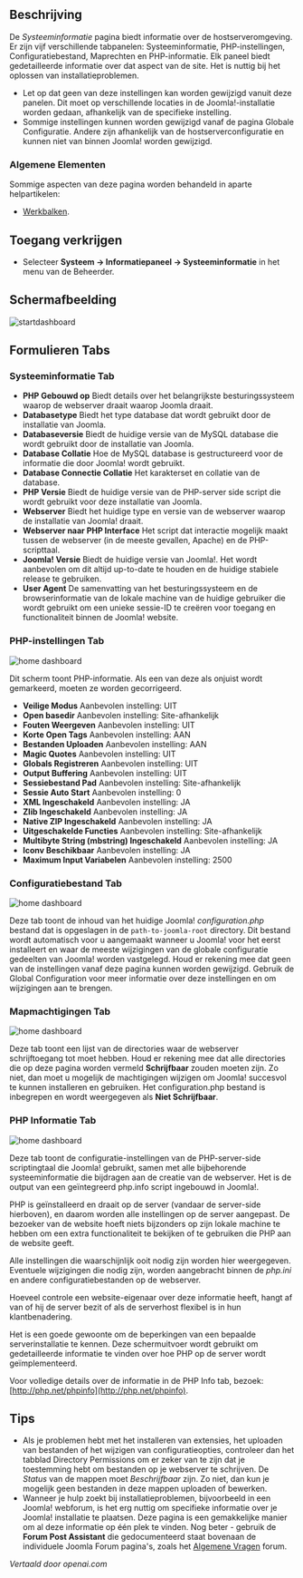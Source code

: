 <!-- Filename: Help4.x:Site_System_Information  / Display title: Systeeminformatie -->

## Beschrijving

De *Systeeminformatie* pagina biedt informatie over de hostserveromgeving. Er zijn vijf verschillende tabpanelen: Systeeminformatie, PHP-instellingen, Configuratiebestand, Maprechten en PHP-informatie. Elk paneel biedt gedetailleerde informatie over dat aspect van de site. Het is nuttig bij het oplossen van installatieproblemen.

- Let op dat geen van deze instellingen kan worden gewijzigd vanuit deze panelen. Dit moet op verschillende locaties in de Joomla!-installatie worden gedaan, afhankelijk van de specifieke instelling.
- Sommige instellingen kunnen worden gewijzigd vanaf de pagina Globale Configuratie. Andere zijn afhankelijk van de hostserverconfiguratie en kunnen niet van binnen Joomla! worden gewijzigd.

### Algemene Elementen

Sommige aspecten van deze pagina worden behandeld in aparte helpartikelen:

* [Werkbalken](jdocmanual?article=help/common-elements/toolbars).

## Toegang verkrijgen

- Selecteer **Systeem → Informatiepaneel → Systeeminformatie**
  in het menu van de Beheerder.

## Schermafbeelding

![startdashboard](../../../nl/images/site/system-information-tab.png)

## Formulieren Tabs

### Systeeminformatie Tab

- **PHP Gebouwd op** Biedt details over het belangrijkste besturingssysteem waarop de webserver draait waarop Joomla draait.
- **Databasetype** Biedt het type database dat wordt gebruikt door de installatie van Joomla.
- **Databaseversie** Biedt de huidige versie van de MySQL database die wordt gebruikt door de installatie van Joomla.
- **Database Collatie** Hoe de MySQL database is gestructureerd voor de informatie die door Joomla! wordt gebruikt.
- **Database Connectie Collatie** Het karakterset en collatie van de database.
- **PHP Versie** Biedt de huidige versie van de PHP-server side script die wordt gebruikt voor deze installatie van Joomla.
- **Webserver** Biedt het huidige type en versie van de webserver waarop de installatie van Joomla! draait.
- **Webserver naar PHP Interface** Het script dat interactie mogelijk maakt tussen de webserver (in de meeste gevallen, Apache) en de PHP-scripttaal.
- **Joomla! Versie** Biedt de huidige versie van Joomla!. Het wordt aanbevolen om dit altijd up-to-date te houden en de huidige stabiele release te gebruiken.
- **User Agent** De samenvatting van het besturingssysteem en de browserinformatie van de lokale machine van de huidige gebruiker die wordt gebruikt om een unieke sessie-ID te creëren voor toegang en functionaliteit binnen de Joomla! website.

### PHP-instellingen Tab

![home dashboard](../../../nl/images/site/php-settings-tab.png)

Dit scherm toont PHP-informatie. Als een van deze als onjuist wordt gemarkeerd, moeten ze worden gecorrigeerd.

- **Veilige Modus** Aanbevolen instelling: UIT
- **Open basedir** Aanbevolen instelling: Site-afhankelijk
- **Fouten Weergeven** Aanbevolen instelling: UIT
- **Korte Open Tags** Aanbevolen instelling: AAN
- **Bestanden Uploaden** Aanbevolen instelling: AAN
- **Magic Quotes** Aanbevolen instelling: UIT
- **Globals Registreren** Aanbevolen instelling: UIT
- **Output Buffering** Aanbevolen instelling: UIT
- **Sessiebestand Pad** Aanbevolen instelling: Site-afhankelijk
- **Sessie Auto Start** Aanbevolen instelling: 0
- **XML Ingeschakeld** Aanbevolen instelling: JA
- **Zlib Ingeschakeld** Aanbevolen instelling: JA
- **Native ZIP Ingeschakeld** Aanbevolen instelling: JA
- **Uitgeschakelde Functies** Aanbevolen instelling: Site-afhankelijk
- **Multibyte String (mbstring) Ingeschakeld** Aanbevolen instelling: JA
- **Iconv Beschikbaar** Aanbevolen instelling: JA
- **Maximum Input Variabelen** Aanbevolen instelling: 2500

### Configuratiebestand Tab

![home dashboard](../../../nl/images/site/configuration-file-tab.png)

Deze tab toont de inhoud van het huidige Joomla! *configuration.php* bestand dat is opgeslagen in de `path-to-joomla-root` directory. Dit bestand wordt automatisch voor u aangemaakt wanneer u Joomla! voor het eerst installeert en waar de meeste wijzigingen van de globale configuratie gedeelten van Joomla! worden vastgelegd. Houd er rekening mee dat geen van de instellingen vanaf deze pagina kunnen worden gewijzigd. Gebruik de Global Configuration voor meer informatie over deze instellingen en om wijzigingen aan te brengen.

### Mapmachtigingen Tab

![home dashboard](../../../nl/images/site/folder-permissions-tab.png)

Deze tab toont een lijst van de directories waar de webserver schrijftoegang tot moet hebben. Houd er rekening mee dat alle directories die op deze pagina worden vermeld **Schrijfbaar** zouden moeten zijn. Zo niet, dan moet u mogelijk de machtigingen wijzigen om Joomla! succesvol te kunnen installeren en gebruiken. Het configuration.php bestand is inbegrepen en wordt weergegeven als **Niet Schrijfbaar**.

### PHP Informatie Tab

![home dashboard](../../../nl/images/site/php-information-tab.png)

Deze tab toont de configuratie-instellingen van de PHP-server-side scriptingtaal die Joomla! gebruikt, samen met alle bijbehorende systeeminformatie die bijdragen aan de creatie van de webserver. Het is de output van een geïntegreerd php.info script ingebouwd in Joomla!.

PHP is geïnstalleerd en draait op de server (vandaar de server-side hierboven), en daarom worden alle instellingen op de server aangepast. De bezoeker van de website hoeft niets bijzonders op zijn lokale machine te hebben om een extra functionaliteit te bekijken of te gebruiken die PHP aan de website geeft.

Alle instellingen die waarschijnlijk ooit nodig zijn worden hier weergegeven. Eventuele wijzigingen die nodig zijn, worden aangebracht binnen de *php.ini* en andere configuratiebestanden op de webserver.

Hoeveel controle een website-eigenaar over deze informatie heeft, hangt af van of hij de server bezit of als de serverhost flexibel is in hun klantbenadering.

Het is een goede gewoonte om de beperkingen van een bepaalde serverinstallatie te kennen. Deze schermuitvoer wordt gebruikt om gedetailleerde informatie te vinden over hoe PHP op de server wordt geïmplementeerd.

Voor volledige details over de informatie in de PHP Info tab, bezoek: [http://php.net/phpinfo](http://php.net/phpinfo).

## Tips

- Als je problemen hebt met het installeren van extensies, het uploaden van bestanden of
  het wijzigen van configuratieopties, controleer dan het tabblad Directory Permissions
  om er zeker van te zijn dat je toestemming hebt om bestanden op je webserver te schrijven.
  De *Status* van de mappen moet *Beschrijfbaar* zijn. Zo niet, dan kun je mogelijk geen
  bestanden in deze mappen uploaden of bewerken.
- Wanneer je hulp zoekt bij installatieproblemen, bijvoorbeeld in een
  Joomla! webforum, is het erg nuttig om specifieke informatie over
  je Joomla! installatie te plaatsen. Deze pagina is een gemakkelijke manier om
  al deze informatie op één plek te vinden. Nog beter - gebruik de 
  **Forum Post Assistant** die gedocumenteerd staat bovenaan de 
  individuele Joomla Forum pagina's, zoals het 
  [Algemene Vragen](https://forum.joomla.org/viewforum.php?f=834) forum.

*Vertaald door openai.com*

